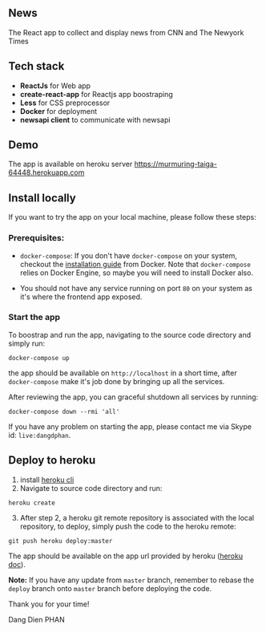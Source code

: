 ## News
The React app to collect and display news from CNN and The Newyork Times

## Tech stack
- **ReactJs** for Web app
- **create-react-app** for Reactjs app boostraping
- **Less** for CSS preprocessor
- **Docker** for deployment
- **newsapi client** to communicate with newsapi

## Demo
The app is available on heroku server
https://murmuring-taiga-64448.herokuapp.com

## Install locally
If you want to try the app on your local machine, please follow these steps:

### Prerequisites:
- `docker-compose`: If you don't have `docker-compose` on your system, checkout the [installation guide](https://docs.docker.com/compose/install/) from Docker. Note that `docker-compose` relies on Docker Engine, so maybe you will need to install Docker also.

- You should not have any service running on port `80` on your system as it's where the frontend app exposed.

### Start the app

To boostrap and run the app, navigating to the source code directory and simply run:
```
docker-compose up
```

the app should be available on `http://localhost` in a short time, after `docker-compose` make it's job done by bringing up all the services.

After reviewing the app, you can graceful shutdown all services by running:
```
docker-compose down --rmi 'all'
```

If you have any problem on starting the app, please contact me via Skype id: `live:dangdphan`.

## Deploy to heroku
1. install [heroku cli](https://devcenter.heroku.com/articles/heroku-cli)
2. Navigate to source code directory and run:
```
heroku create
```
3. After step 2, a heroku git remote repository is associated with the local repository, to deploy, simply push the code to the heroku remote:
```
git push heroku deploy:master
```
The app should be available on the app url provided by heroku ([heroku doc](https://devcenter.heroku.com/articles/getting-started-with-nodejs#deploy-the-app)).

**Note:** If you have any update from `master` branch, remember to rebase the `deploy` branch onto `master` branch before deploying the code.

Thank you for your time!

Dang Dien PHAN